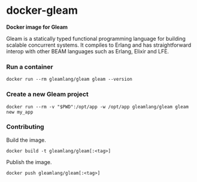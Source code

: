 # docker-gleam

**Docker image for Gleam**

Gleam is a statically typed functional programming language for building scalable concurrent systems. It compiles to Erlang and has straightforward interop with other BEAM languages such as Erlang, Elixir and LFE.

### Run a container

```
docker run --rm gleamlang/gleam gleam --version
```

### Create a new Gleam project

```
docker run --rm -v "$PWD":/opt/app -w /opt/app gleamlang/gleam gleam new my_app
```

### Contributing

Build the image.

```
docker build -t gleamlang/gleam[:<tag>]
```

Publish the image.

```
docker push gleamlang/gleam[:<tag>]
```
